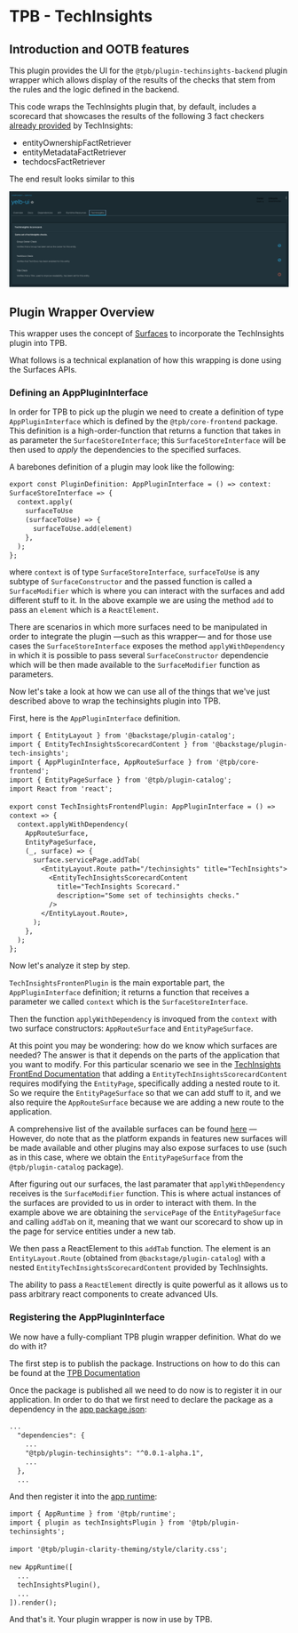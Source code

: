 # TPB - TechInsights

## Introduction and OOTB features

This plugin provides the UI for the `@tpb/plugin-techinsights-backend` plugin wrapper which allows display of the results of the checks that stem from the rules and the logic defined in the backend.

This code wraps the TechInsights plugin that, by default, includes a scorecard that showcases the results of the following 3 fact checkers [already provided](https://github.com/backstage/backstage/tree/master/plugins/tech-insights-backend#included-factretrievers) by TechInsights:

- entityOwnershipFactRetriever
- entityMetadataFactRetriever
- techdocsFactRetriever

The end result looks similar to this

![TechInsights Entity Scorecard](./docs/techinsights-scorecard.png)

## Plugin Wrapper Overview

This wrapper uses the concept of [Surfaces](https://gitlab.eng.vmware.com/esback/core#frontend-plugins) to incorporate the TechInsights plugin into TPB.

What follows is a technical explanation of how this wrapping is done using the Surfaces APIs.

### Defining an AppPluginInterface

In order for TPB to pick up the plugin we need to create a definition of type `AppPluginInterface` which is defined by the `@tpb/core-frontend` package.
This definition is a high-order-function that returns a function that takes in as parameter the `SurfaceStoreInterface`; this `SurfaceStoreInterface` will be then used to _apply_ the dependencies to the specified surfaces.

A barebones definition of a plugin may look like the following:

```
export const PluginDefinition: AppPluginInterface = () => context: SurfaceStoreInterface => {
  context.apply(
    surfaceToUse
    (surfaceToUse) => {
      surfaceToUse.add(element)
    },
  );
};

```

where `context` is of type `SurfaceStoreInterface`, `surfaceToUse` is any subtype of `SurfaceConstructor` and the passed function is called a `SurfaceModifier` which is where you can interact with the surfaces and add different stuff to it. In the above example we are using the method `add` to pass an `element` which is a `ReactElement`.

There are scenarios in which more surfaces need to be manipulated in order to integrate the plugin —such as this wrapper— and for those use cases the `SurfaceStoreInterface` exposes the method `applyWithDependency` in which it is possible to pass several `SurfaceConstructor` dependencie which will be then made available to the `SurfaceModifier` function as parameters.

Now let's take a look at how we can use all of the things that we've just described above to wrap the techinsights plugin into TPB.

First, here is the `AppPluginInterface` definition.

```
import { EntityLayout } from '@backstage/plugin-catalog';
import { EntityTechInsightsScorecardContent } from '@backstage/plugin-tech-insights';
import { AppPluginInterface, AppRouteSurface } from '@tpb/core-frontend';
import { EntityPageSurface } from '@tpb/plugin-catalog';
import React from 'react';

export const TechInsightsFrontendPlugin: AppPluginInterface = () => context => {
  context.applyWithDependency(
    AppRouteSurface,
    EntityPageSurface,
    (_, surface) => {
      surface.servicePage.addTab(
        <EntityLayout.Route path="/techinsights" title="TechInsights">
          <EntityTechInsightsScorecardContent
            title="TechInsights Scorecard."
            description="Some set of techinsights checks."
          />
        </EntityLayout.Route>,
      );
    },
  );
};

```

Now let's analyze it step by step.

`TechInsightsFrontenPlugin` is the main exportable part, the `AppPluginInterface` definition; it returns a function that receives a parameter we called `context` which is the `SurfaceStoreInterface`.

Then the function `applyWithDependency` is invoqued from the `context` with two surface constructors: `AppRouteSurface` and `EntityPageSurface`.

At this point you may be wondering: how do we know which surfaces are needed?
The answer is that it depends on the parts of the application that you want to modify. For this particular scenario we see in the [TechInsights FrontEnd Documentation](https://github.com/backstage/backstage/blob/master/plugins/tech-insights/README.md#add-boolean-checks-overview-scorecards-page-to-the-entitypage) that adding a `EntityTechInsightsScorecardContent` requires modifying the `EntityPage`, specifically adding a nested route to it. So we require the `EntityPageSurface` so that we can add stuff to it, and we also require the `AppRouteSurface` because we are adding a new route to the application.

A comprehensive list of the available surfaces can be found [here](https://gitlab.eng.vmware.com/esback/core/-/blob/main/README.md) — However, do note that as the platform expands in features new surfaces will be made available and other plugins may also expose surfaces to use (such as in this case, where we obtain the `EntityPageSurface` from the `@tpb/plugin-catalog` package).

After figuring out our surfaces, the last paramater that `applyWithDependency` receives is the `SurfaceModifier` function. This is where actual instances of the surfaces are provided to us in order to interact with them. In the example above we are obtaining the `servicePage` of the `EntityPageSurface` and calling `addTab` on it, meaning that we want our scorecard to show up in the page for service entities under a new tab.

We then pass a ReactElement to this `addTab` function. The element is an `EntityLayout.Route` (obtained from `@backstage/plugin-catalog`) with a nested `EntityTechInsightsScorecardContent` provided by TechInsights.

The ability to pass a `ReactElement` directly is quite powerful as it allows us to pass arbitrary react components to create advanced UIs.

### Registering the AppPluginInterface

We now have a fully-compliant TPB plugin wrapper definition. What do we do with it?

The first step is to publish the package. Instructions on how to do this can be found at the [TPB Documentation](https://gitlab.eng.vmware.com/esback/core/-/blob/main/README.md#packaging-and-publishing)

Once the package is published all we need to do now is to register it in our application.
In order to do that we first need to declare the package as a dependency in the [app package.json](../../packages/app/package.json):

```
...
  "dependencies": {
    ...
    "@tpb/plugin-techinsights": "^0.0.1-alpha.1",
    ...
  },
  ...
```

And then register it into the [app runtime](../../packages/app/src/index.tsx):

```
import { AppRuntime } from '@tpb/runtime';
import { plugin as techInsightsPlugin } from '@tpb/plugin-techinsights';

import '@tpb/plugin-clarity-theming/style/clarity.css';

new AppRuntime([
  ...
  techInsightsPlugin(),
  ...
]).render();
```

And that's it.
Your plugin wrapper is now in use by TPB.

